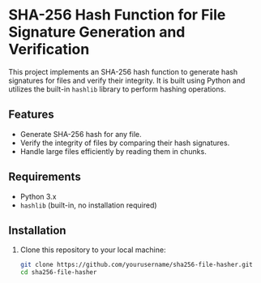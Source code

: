 # SHA-256 Hash Function for File Signature Generation and Verification

This project implements an SHA-256 hash function to generate hash signatures for files and verify their integrity. It is built using Python and utilizes the built-in `hashlib` library to perform hashing operations.

## Features

- Generate SHA-256 hash for any file.
- Verify the integrity of files by comparing their hash signatures.
- Handle large files efficiently by reading them in chunks.

## Requirements

- Python 3.x
- `hashlib` (built-in, no installation required)

## Installation

1. Clone this repository to your local machine:

   ```bash
   git clone https://github.com/yourusername/sha256-file-hasher.git
   cd sha256-file-hasher

